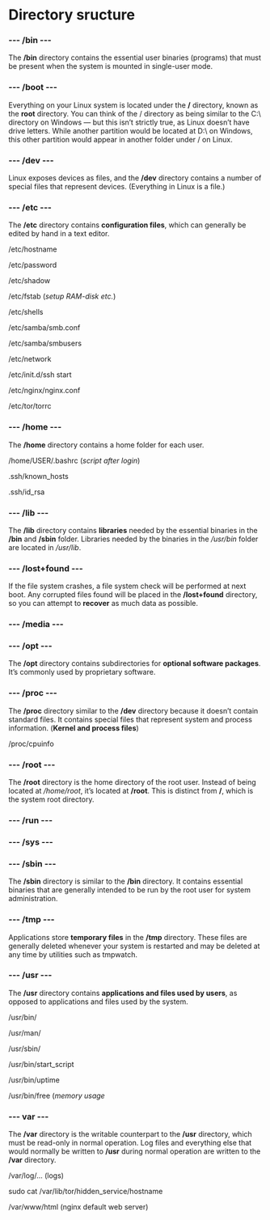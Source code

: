 # Directory sructure


### --- /bin ---

The **/bin** directory contains the essential user binaries (programs) that must be present when the system is mounted in single-user mode.

### --- /boot ---

Everything on your Linux system is located under the **/** directory, known as the **root** directory. You can think of the / directory as being similar to the C:\ directory on Windows — but this isn’t strictly true, as Linux doesn’t have drive letters. While another partition would be located at D:\ on Windows, this other partition would appear in another folder under / on Linux.

### --- /dev ---

Linux exposes devices as files, and the **/dev** directory contains a number of special files that represent devices. (Everything in Linux is a file.)

### --- /etc ---

The **/etc** directory contains **configuration files**, which can generally be edited by hand in a text editor.

/etc/hostname

/etc/password

/etc/shadow

/etc/fstab (*setup RAM-disk etc.*)

/etc/shells

/etc/samba/smb.conf

/etc/samba/smbusers

/etc/network

/etc/init.d/ssh start

/etc/nginx/nginx.conf 

/etc/tor/torrc 

### --- /home ---

The **/home** directory contains a home folder for each user. 

/home/USER/.bashrc   (*script after login*)

.ssh/known_hosts

.ssh/id_rsa

### --- /lib ---

The **/lib** directory contains **libraries** needed by the essential binaries in the **/bin** and **/sbin** folder. 
Libraries needed by the binaries in the */usr/bin* folder are located in */usr/lib*.

### --- /lost+found ---

If the file system crashes, a file system check will be performed at next boot. Any corrupted files found will be placed in the **/lost+found** directory, so you can attempt to **recover** as much data as possible.

### --- /media ---

### --- /opt ---

The **/opt** directory contains subdirectories for **optional software packages**. It’s commonly used by proprietary software.

### --- /proc ---

The **/proc** directory similar to the **/dev** directory because it doesn’t contain standard files. It contains special files that represent system and process information. (**Kernel and process files**)

/proc/cpuinfo

### --- /root ---

The **/root** directory is the home directory of the root user. Instead of being located at */home/root*, it’s located at **/root**. This is distinct from **/**, which is the system root directory.

### --- /run ---

### --- /sys ---

### --- /sbin ---

The **/sbin** directory is similar to the **/bin** directory. It contains essential binaries that are generally intended to be run by the root user for system administration.

### --- /tmp ---

Applications store **temporary files** in the **/tmp** directory. These files are generally deleted whenever your system is restarted and may be deleted at any time by utilities such as tmpwatch.

### --- /usr ---

The **/usr** directory contains **applications and files used by users**, as opposed to applications and files used by the system. 

/usr/bin/

/usr/man/

/usr/sbin/

/usr/bin/start_script

/usr/bin/uptime

/usr/bin/free (*memory usage*

### --- var ---

The **/var** directory is the writable counterpart to the **/usr** directory, which must be read-only in normal operation. Log files and everything else that would normally be written to **/usr** during normal operation are written to the **/var** directory. 

/var/log/... (logs)

sudo cat /var/lib/tor/hidden_service/hostname

/var/www/html (nginx default web server) 
